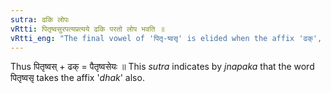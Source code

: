```yaml
---
sutra: ढकि लोपः
vRtti: पितृष्वसुरपत्यप्रत्यये ढकि परतो लोप भवति ॥
vRtti_eng: "The final vowel of 'पितृ-ष्वसृ' is elided when the affix 'ढक्', in the sense of a descendant, is added."
---
```

Thus पितृष्वस् + ढक् = पैतृष्वसेयः ॥ This _sutra_ indicates by _jnapaka_ that the word पितृष्वसृ takes the affix '_dhak_' also.
